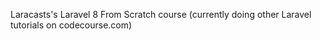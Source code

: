 Laracasts's Laravel 8 From Scratch course (currently doing other Laravel tutorials on codecourse.com)
